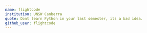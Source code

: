 ```yaml
---
name: flightcode
institution: UNSW Canberra
quote: Dont learn Python in your last semester, its a bad idea.
github_user: flightcode
---
```

